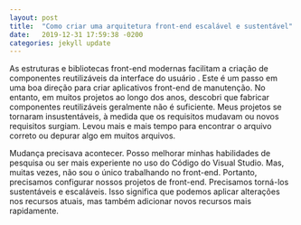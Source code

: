 ```yaml
---
layout: post
title:  "Como criar uma arquitetura front-end escalável e sustentável"
date:   2019-12-31 17:59:38 -0200
categories: jekyll update
---
```



As estruturas e bibliotecas front-end modernas facilitam a criação de componentes reutilizáveis da interface do usuário . Este é um passo em uma boa direção para criar aplicativos front-end de manutenção. No entanto, em muitos projetos ao longo dos anos, descobri que fabricar componentes reutilizáveis ​​geralmente não é suficiente. Meus projetos se tornaram insustentáveis, à medida que os requisitos mudavam ou novos requisitos surgiam. Levou mais e mais tempo para encontrar o arquivo correto ou depurar algo em muitos arquivos.

Mudança precisava acontecer. Posso melhorar minhas habilidades de pesquisa ou ser mais experiente no uso do Código do Visual Studio. Mas, muitas vezes, não sou o único trabalhando no front-end. Portanto, precisamos configurar nossos projetos de front-end. Precisamos torná-los sustentáveis ​​e escaláveis. Isso significa que podemos aplicar alterações nos recursos atuais, mas também adicionar novos recursos mais rapidamente.

